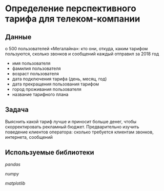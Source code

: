 # Определение перспективного тарифа для телеком-компании


## Данные

о 500 пользователей «Мегалайна»: кто они, откуда, каким тарифом пользуются, сколько звонков и сообщений каждый отправил за 2018 год
- имя пользователя
- фамилия пользователя
- возраст пользователя
- дата подключения тарифа (день, месяц, год)
- дата прекращения пользования тарифом
- город проживания пользователя
- название тарифного плана

## Задача

Выяснить какой тариф лучше и приносит больше денег, чтобы скорректировать рекламный бюджет. Предварительно изучить поведение клиентов оператора: сколько требуется клиентам звонков, интернета, сообщений 

## Используемые библиотеки
*pandas*

*numpy*

*matplotlib*
